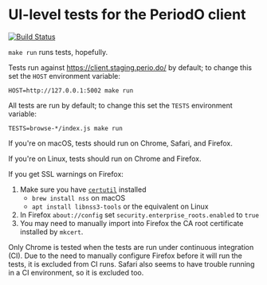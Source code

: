 # UI-level tests for the PeriodO client

[![Build Status](https://travis-ci.com/periodo/periodo-tests.svg?branch=master)](https://travis-ci.com/periodo/periodo-tests)

`make run` runs tests, hopefully.

Tests run against https://client.staging.perio.do/ by default; to change this set the `HOST` environment variable:
```
HOST=http://127.0.0.1:5002 make run
```

All tests are run by default; to change this set the `TESTS` environment variable:
```
TESTS=browse-*/index.js make run
```

If you're on macOS, tests should run on Chrome, Safari, and Firefox.

If you're on Linux, tests should run on Chrome and Firefox.

If you get SSL warnings on Firefox:

1. Make sure you have [`certutil`](https://developer.mozilla.org/en-US/docs/Mozilla/Projects/NSS/Reference/NSS_tools_:_certutil) installed
   * `brew install nss` on macOS
   * `apt install libnss3-tools` or the equivalent on Linux
2. In Firefox `about://config` set `security.enterprise_roots.enabled` to `true`
3. You may need to manually import into Firefox the CA root certificate installed by `mkcert`.

Only Chrome is tested when the tests are run under continuous integration (CI). Due to the need to manually configure Firefox before it will run the tests, it is excluded from CI runs. Safari also seems to have trouble running in a CI environment, so it is excluded too.

